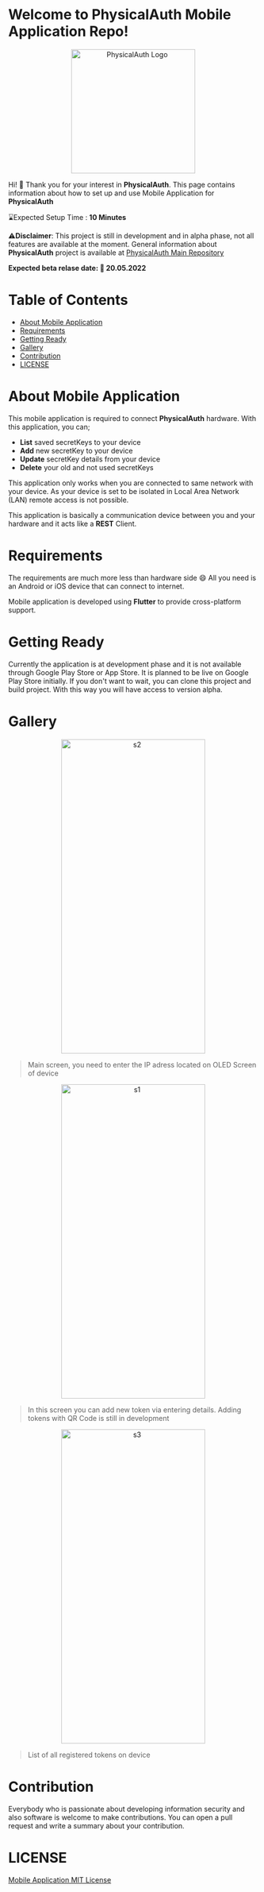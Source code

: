 # Welcome to PhysicalAuth Mobile Application Repo!
<p align="center">
  <img width="250" height="250" src="https://i.ibb.co/3zzNH99/Physical-Auth-Logo50.png"  title="PhysicalAuth Logo">
</p>


Hi! :wave: Thank you for your interest in **PhysicalAuth**. This page contains information about how to set up and use Mobile Application for **PhysicalAuth**

:hourglass:Expected Setup Time :  **10 Minutes**


:warning:**Disclaimer**: This project is still in development and in alpha phase, not all features are available at the moment. General information about **PhysicalAuth** project is available at [PhysicalAuth Main Repository](https://www.github.com/sacitkuheylan/PhysicalAuth)

**Expected beta relase date: :date: 20.05.2022**

# Table of Contents

 - [About Mobile Application](#about-mobile-application)
 - [Requirements](#requirements)
 - [Getting Ready](#getting-ready)
 - [Gallery](#gallery)
 - [Contribution](#contribution)
 - [LICENSE](#license)



# About Mobile Application
This mobile application is required to connect **PhysicalAuth** hardware. With this application, you can;

 - **List** saved secretKeys to your device
 - **Add** new secretKey to your device
 - **Update** secretKey details from your device
 - **Delete** your old and not used secretKeys

This application only works when you are connected to same network with your device. As your device is set to be isolated in Local Area Network (LAN) remote access is not possible.

This application is basically a communication device between you and your hardware and it acts like a **REST** Client.

# Requirements
The requirements are much more less than hardware side :smile:
All you need is an Android or iOS device that can connect to internet.

Mobile application is developed using **Flutter** to provide cross-platform support.

# Getting Ready
Currently the application is at development phase and it is not available through Google Play Store or App Store. It is planned to be live on Google Play Store initially. If you don't want to wait, you can clone this project and build project. With this way you will have access to version alpha.


# Gallery
<p align="center" href="https://ibb.co/Vj2DCGX"><img width="290" height="633" src="https://i.ibb.co/WxgFzXS/s2.png" alt="s2" border="0"></p>

> Main screen, you need to enter the IP adress located on OLED Screen of device

<p align="center" href="https://ibb.co/PQPxC5j"><img width="290" height="633" src="https://i.ibb.co/BNQLsg3/s1.png" alt="s1" border="0"></p>

> In this screen you can add new token via entering details. Adding tokens with QR Code is still in development

<p align="center" href="https://ibb.co/fQSpk4b"><img width="290" height="633" src="https://i.ibb.co/QXcNPrZ/s3.png" alt="s3" border="0"></p>

> List of all registered tokens on device

# Contribution
Everybody who is passionate about developing information security and also software is welcome to make contributions. You can open a pull request and write a summary about your contribution.

# LICENSE
[Mobile Application MIT License](https://github.com/sacitkuheylan/PhysicalAuthMobile/blob/master/LICENSE)

